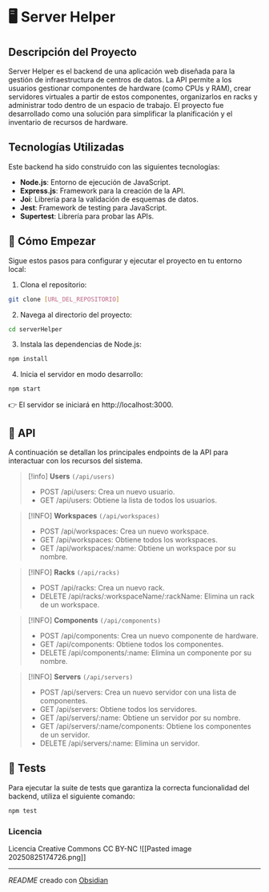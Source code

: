 # 🖥️ Server Helper 

## Descripción del Proyecto

Server Helper es el backend de una aplicación web diseñada para la gestión de infraestructura de centros de datos. La API permite a los usuarios gestionar componentes de hardware (como CPUs y RAM), crear servidores virtuales a partir de estos componentes, organizarlos en racks y administrar todo dentro de un espacio de trabajo. El proyecto fue desarrollado como una solución para simplificar la planificación y el inventario de recursos de hardware.
## Tecnologías Utilizadas

Este backend ha sido construido con las siguientes tecnologías:

- **Node.js**: Entorno de ejecución de JavaScript.
- **Express.js**: Framework para la creación de la API.
- **Joi**: Librería para la validación de esquemas de datos.
- **Jest**: Framework de testing para JavaScript.
- **Supertest**: Librería para probar las APIs.
## 🚀 Cómo Empezar 

Sigue estos pasos para configurar y ejecutar el proyecto en tu entorno local:

1. Clona el repositorio:

```bash
git clone [URL_DEL_REPOSITORIO]

```

2. Navega al directorio del proyecto:

```bash 
cd serverHelper
```


3. Instala las dependencias de Node.js:

```bash
npm install
```

4. Inicia el servidor en modo desarrollo:

```bash
npm start
```


👉 El servidor se iniciará en http://localhost:3000.

## 📡 API 

A continuación se detallan los principales endpoints de la API para interactuar con los recursos del sistema.

  
> [!info]
> **Users** `(/api/users)`
> 
> - POST /api/users: Crea un nuevo usuario.
> - GET /api/users: Obtiene la lista de todos los usuarios.

> [!INFO]
> **Workspaces** `(/api/workspaces)`
> 
> - POST /api/workspaces: Crea un nuevo workspace.
> - GET /api/workspaces: Obtiene todos los workspaces.
> - GET /api/workspaces/:name: Obtiene un workspace por su nombre.

> [!INFO]
> **Racks** `(/api/racks)`
> 
> - POST /api/racks: Crea un nuevo rack.
> - DELETE /api/racks/:workspaceName/:rackName: Elimina un rack de un workspace.

> [!INFO]
> **Components** `(/api/components)`
> 
> - POST /api/components: Crea un nuevo componente de hardware.
> - GET /api/components: Obtiene todos los componentes.
> - DELETE /api/components/:name: Elimina un componente por su nombre.

> [!INFO]
> **Servers** `(/api/servers)`
> 
> - POST /api/servers: Crea un nuevo servidor con una lista de componentes.
> - GET /api/servers: Obtiene todos los servidores.
> - GET /api/servers/:name: Obtiene un servidor por su nombre.
> - GET /api/servers/:name/components: Obtiene los componentes de un servidor.
> - DELETE /api/servers/:name: Elimina un servidor.

## 🧪 Tests

Para ejecutar la suite de tests que garantiza la correcta funcionalidad del backend, utiliza el siguiente comando:

```bash
npm test
```

### Licencia

Licencia Creative Commons CC BY-NC
![[Pasted image 20250825174726.png]]

___
*README* creado con [Obsidian](https://obsidian.md/)